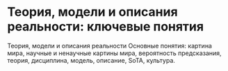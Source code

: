# Теория, модели и описания реальности: ключевые понятия

Теория, модели и описания реальности
Основные понятия: картина мира, научные и ненаучные картины мира, вероятность предсказания, теория, дисциплина, модель, описание, SoTA, культура.
